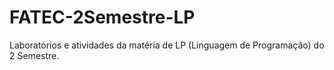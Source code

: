 # FATEC-2Semestre-LP
Laboratórios e atividades da matéria de LP (Linguagem de Programação) do 2 Semestre.
